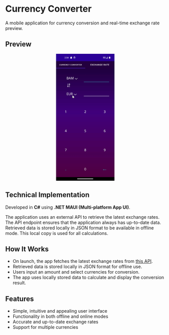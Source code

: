 
# Currency Converter

A mobile application for currency conversion and real-time exchange rate preview.

## Preview
<div align="center">
  <img src="./currency-converter-preview.gif" alt="App Preview" height="400">
</div>

## Technical Implementation

Developed in **C#** using **.NET MAUI (Multi-platform App UI)**.

The application uses an external API to retrieve the latest exchange rates. The API endpoint ensures that the application always has up-to-date data. Retrieved data is stored locally in JSON format to be available in offline mode. This local copy is used for all calculations.

## How It Works

- On launch, the app fetches the latest exchange rates from [this API](https://open.er-api.com/v6/latest).
- Retrieved data is stored locally in JSON format for offline use.
- Users input an amount and select currencies for conversion.
- The app uses locally stored data to calculate and display the conversion result.


## Features
-   Simple, intuitive and appealing user interface
-   Functionality in both offline and online modes
-   Accurate and up-to-date exchange rates
-   Support for multiple currencies
